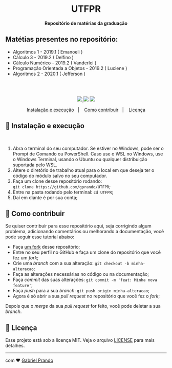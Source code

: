 <h1 align="center">UTFPR   </h1>
<p align="center">
<strong>Repositório de matérias da graduação</strong>
</p>



## Matétias presentes no repositório:

- Algoritmos 1 - 2019.1 ( Emanoeli  )
- Cálculo 3 - 2019.2 ( Delfino )
- Cálculo Numérico - 2019.2 ( Vanderlei )
- Programação Orientada a Objetos - 2019.2 ( Luciene )
- Algoritmos 2 - 2020.1 ( Jefferson  )

<br/><br/>
<p align="center">
  <a aria-label="Prando" href="https://github.com/gprando/">
    <img src="https://img.shields.io/github/followers/gprando?style=social"></img>
  </a>
    <img src="https://img.shields.io/github/last-commit/gprando/UTFPR"></img>
    <img src="https://img.shields.io/github/languages/count/gprando/UTFPR"></img>
</p>

<p align="center">
  <a href="#-instalação-e-execução">Instalação e execução</a>&nbsp;&nbsp;&nbsp;|&nbsp;&nbsp;&nbsp;
  <a href="#-como-contribuir">Como contribuir</a>&nbsp;&nbsp;&nbsp;|&nbsp;&nbsp;&nbsp;
  <a href="#memo-licença">Licença</a>
</p>

## 🚀 Instalação e execução

<br/>

1. Abra o terminal do seu computador. Se estiver no Windows, pode ser o Prompt de Comando ou PowerShell. Caso use o WSL no Windows, use o Windows Terminal, usando o Ubuntu ou qualquer distribuição suportada pelo WSL. 
2. Altere o diretório de trabalho atual para o local em que deseja ter o código do módulo salvo no seu computador.
3. Faça um clone desse repositório rodando: <br> `git clone https://github.com/gprando/UTFPR`;
4. Entre na pasta rodando pelo terminal: `cd UTFPR`;
5. Daí em diante é por sua conta;



## 🤔 Como contribuir

Se quiser contribuir para esse repositório aqui, seja corrigindo algum problema, adicionando comentários ou melhorando a documentação, você pode seguir esse tutorial abaixo:

- Faça [um fork](https://help.github.com/pt/github/getting-started-with-github/fork-a-repo) desse repositório;
- Entre no seu perfil no GitHub e faça um clone do repositório que você fez um *fork*;
- Crie uma *branch* com a sua alteração: `git checkout -b minha-alteracao`;
- Faça as alterações necessárias no código ou na documentação;
- Faça *commit* das suas alterações: `git commit -m 'feat: Minha nova feature'`;
- Faça *push* para a sua *branch*: `git push origin minha-alteracao`;
- Agora é só abrir a sua *pull request* no repositório que você fez o *fork*;

Depois que o *merge* da sua *pull request* for feito, você pode deletar a sua *branch*.

## :memo: Licença

Esse projeto está sob a licença MIT. Veja o arquivo [LICENSE](LICENSE.md) para mais detalhes.

---


com  :heart: [Gabriel Prando](https://github.com/gprando)    

